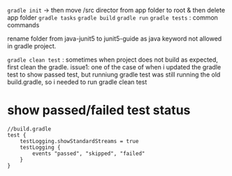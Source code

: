 
`gradle init` -> then move /src director from app folder to root & then delete app folder
`gradle tasks`
`gradle build` `gradle run` `gradle tests` : common commands

rename folder from java-junit5 to junit5-guide as java keyword not allowed in gradle project.

`gradle clean test` : sometimes when project does not build as expected, first clean the gradle.
issue1: one of the case of when i updated the gradle test to show passed test, but runniung gradle test was still running the old build.gradle, so i needed to run gradle clean test


# show passed/failed test status
```
//build.gradle
test {
    testLogging.showStandardStreams = true
    testLogging {
        events "passed", "skipped", "failed"
    }
}
```